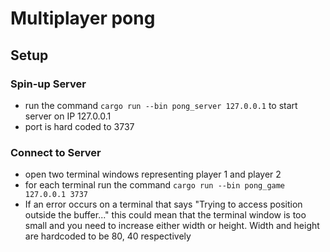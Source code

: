 # Multiplayer pong

## Setup

### Spin-up Server
- run the command `cargo run --bin pong_server 127.0.0.1` to start server on IP 127.0.0.1
- port is hard coded to 3737

### Connect to Server
- open two terminal windows representing player 1 and player 2
- for each terminal run the command `cargo run --bin pong_game 127.0.0.1 3737`
- If an error occurs on a terminal that says "Trying to access position outside the buffer..." this could mean that the terminal window is too small and you need to increase either width or height. Width and height are hardcoded to be 80, 40 respectively